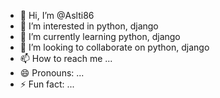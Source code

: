 - 👋 Hi, I’m @Aslti86
- 👀 I’m interested in python, django
- 🌱 I’m currently learning python, django
- 💞️ I’m looking to collaborate on python, django
- 📫 How to reach me ...
- 😄 Pronouns: ...
- ⚡ Fun fact: ...

<!---
Aslti86/Aslti86 is a ✨ special ✨ repository because its `README.md` (this file) appears on your GitHub profile.
You can click the Preview link to take a look at your changes.
--->
